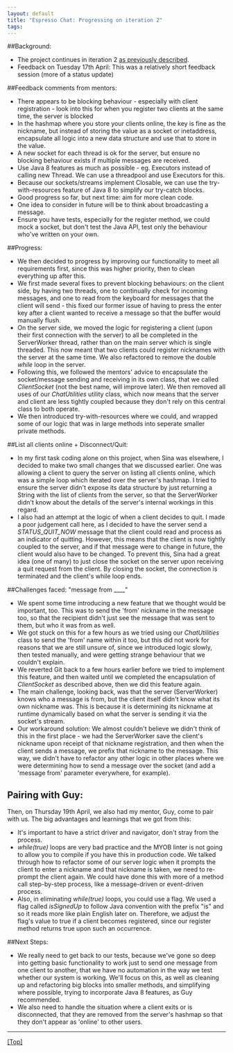 ```yaml
---
layout: default
title: "Espresso Chat: Progressing on iteration 2"
tags:
---
```


##Background:
- The project continues in iteration 2 [as previously described](https://michaelmyob.github.io/2018/04/05/BDD-to-implementation-espresso-chat.html).
- Feedback on Tuesday 17th April: This was a relatively short feedback session (more of a status update)

##Feedback comments from mentors:
- There appears to be blocking behaviour - especially with client registration - look into this for when you register two clients at the same time, the server is blocked
- In the hashmap where you store your clients online, the key is fine as the nickname, but instead of storing the value as a socket or inetaddress, encapsulate all logic into a new data structure and use that to store in the value.
- A new socket for each thread is ok for the server, but ensure no blocking behaviour exists if multiple messages are received.
- Use Java 8 features as much as possible - eg. Executors instead of calling new Thread. We can use a threadpool and use Executors for this.
- Because our sockets/streams implement Closable, we can use the try-with-resources feature of Java 8 to simplify our try-catch blocks.
- Good progress so far, but next time: aim for more clean code.
- One idea to consider in future will be to think about broadcasting a message.
- Ensure you have tests, especially for the register method, we could mock a socket, but don't test the Java API, test only the behaviour who've written on your own.

##Progress:
- We then decided to progress by improving our functionality to meet all requirements first, since this was higher priority, then to clean everything up after this.
- We first made several fixes to prevent blocking behaviours: on the client side, by having two threads, one to continually check for incoming messages, and one to read from the keyboard for messages that the client will send - this fixed our former issue of having to press the enter key after a client wanted to receive a message so that the buffer would manually flush.
- On the server side, we moved the logic for registering a client (upon their first connection with the server) to all be completed in the ServerWorker thread, rather than on the main server which is single threaded. This now meant that two clients could register nicknames with the server at the same time. We also refactored to remove the double _while_ loop in the server.
- Following this, we followed the mentors' advice to encapsulate the socket/message sending and receiving in its own class, that we called _ClientSocket_ (not the best name, will improve later). We then removed all uses of our _ChatUtilities_ utility class, which now means that the server and client are less tightly coupled because they don't rely on this central class to both operate.
- We then introduced try-with-resources where we could, and wrapped some of our logic that was in large methods into seperate smaller private methods.

##List all clients online + Disconnect/Quit:

- In my first task coding alone on this project, when Sina was elsewhere, I decided to make two small changes that we discussed earlier. One was allowing a client to query the server on listing all clients online, which was a simple loop which iterated over the server's hashmap. I tried to ensure the server didn't expose its data structure by just returning a String with the list of clients from the server, so that the ServerWorker didn't know about the details of the server's internal workings in this regard.
- I also had an attempt at the logic of when a client decides to quit. I made a poor judgement call here, as I decided to have the server send a _STATUS_QUIT_NOW_ message that the client could read and process as an indicator of quitting. However, this means that the client is now tightly coupled to the server, and if that message were to change in future, the client would also have to be changed. To prevent this, Sina had a great idea (one of many) to just close the socket on the server upon receiving a quit request from the client. By closing the socket, the connection is terminated and the client's while loop ends.

##Challenges faced: "message from ____"

- We spent some time introducing a new feature that we thought would be important, too. This was to send the 'from' nickname in the message too, so that the recipient didn't just see the message that was sent to them, but who it was from as well.
- We got stuck on this for a few hours as we tried using our _ChatUtilities_ class to send the 'from' name within it too, but this did not work for reasons that we are still unsure of, since we introduced logic slowly, then tested manually, and were getting strange behaviour that we couldn't explain.
- We reverted Git back to a few hours earlier before we tried to implement this feature, and then waited until we completed the encapsulation of _ClientSocket_ as described above, then we did this feature again.
- The main challenge, looking back, was that the server (ServerWorker) knows who a message is from, but the client itself didn't know what its own nickname was. This is because it is determining its nickname at runtime dynamically based on what the server is sending it via the socket's stream.
- Our workaround solution: We almost couldn't believe we didn't think of this in the first place - we had the ServerWorker save the client's nickname upon receipt of that nickname registration, and then when the client sends a message, we prefix that nickname to the message. This way, we didn't have to refactor any other logic in other places where we were determining how to send a message over the socket (and add a 'message from' parameter everywhere, for example).

## Pairing with Guy:  
Then, on Thursday 19th April, we also had my mentor, Guy, come to pair with us. The big advantages and learnings that we got from this:

- It's important to have a strict driver and navigator, don't stray from the process.
- _while(true)_ loops are very bad practice and the MYOB linter is not going to allow you to compile if you have this in production code. We talked through how to refactor some of our server logic when it prompts the client to enter a nickname and that nickname is taken, we need to re-prompt the client again. We could have done this with more of a method call step-by-step process, like a message-driven or event-driven process.
- Also, in eliminating _while(true)_ loops, you could use a flag. We used a flag called _isSignedUp_ to follow Java convention with the prefix "is" and so it reads more like plain English later on. Therefore, we adjust the flag's value to true if a client becomes registered, since our register method returns true upon such an occurrence.

##Next Steps:
- We really need to get back to our tests, because we've gone so deep into getting basic functionality to work just to send one message from one client to another, that we have no automation in the way we test whether our system is working. We'll focus on this, as well as cleaning up and refactoring big blocks into smaller methods, and simplifying where possible, trying to incorporate Java 8 features, as Guy recommended.
- We also need to handle the situation where a client exits or is disconnected, that they are removed from the server's hashmap so that they don't appear as 'online' to other users.

***

[[Top]](#top)
